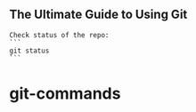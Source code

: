 ## The Ultimate Guide to Using Git

	Check status of the repo:
	```
	git status
	```
# git-commands
